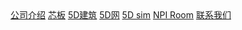 <style>
    section.cover {
        height: auto;
    }
    main.hidden{
        display: block;
    }
    main{
        z-index: 1001;
        height: auto;
    }
    .sidebar-toggle{
        display: none;
    }
    .sidebar{
        position: fixed;
        background: rgba(255, 255, 255, 0);
        border-right: none;
        top: 354px;
        left: 217px;
        bottom: auto;
    }
    .results-panel{
        background: #fff;
    }
    .search{
        border-bottom: none;
    }
    .content{
        display: none;
    }
    .sidebar-nav{
        display: none;
    }
@media screen and (max-width: 1280px) {
    .sidebar{
        top: 321px;
        left: 200px;
        width: 250px;
    }
}
@media screen and (min-width: 1281px) and (max-width: 1366px) {
    .sidebar{
        top: 321px;
        left: 200px;
        width: 250px;
    }
}
@media screen and (min-width: 1367px) and (max-width: 1440px) {
    .sidebar{
        top: 321px;
        left: 200px;
        width: 250px;
    }
}
@media screen and (min-width: 1441px) and (max-width: 1660px) {
    .sidebar{
        top: 321px;
        left: 200px;
        width: 250px;
    }
}
@media screen and (max-width:1200px){
    .sidebar{
        top: 24.7vw;
        left: 14.4vw;
        width: 22vw;
    }
    .search input{
        line-height: 2.872vw;
        font-size: 0.728vw;
    }
}
</style>
<div class="banner">
    <div class="navCover">
        <div class="navbar">
            <a href="http://5ds.bsbcore.com/#/company_introduction">公司介绍</a>
            <a href="http://5ds.bsbcore.com/#/bcore_slab">芯板</a>
            <a href="http://5ds.bsbcore.com/#/5D建筑">5D建筑</a>
            <a href="http://5ds.bsbcore.com/#/柯布机">5D网</a>
            <a href="http://5ds.bsbcore.com/#/芯选">5D sim</a>
            <a href="http://5ds.bsbcore.com/#/NPI_Room">NPI Room</a>
            <a href="http://5ds.bsbcore.com/#/联系我们">联系我们</a>
        </div>
    </div>
</div>
<!-- ![color](#000000) -->